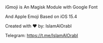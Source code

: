 iGmoji is An Magisk Module with Google Font 

And Apple Emoji Based on iOS 15.4

Created with ❤️ by: IslamAlOrabI

Telegram: https://t.me/IslamAlOrabI
